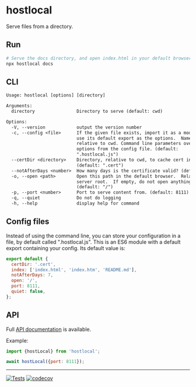 # hostlocal

Serve files from a directory.

## Run

```sh
# Serve the docs directory, and open index.html in your default browser.
npx hostlocal docs
```

## CLI

```txt
Usage: hostlocal [options] [directory]

Arguments:
  directory                Directory to serve (default: cwd)

Options:
  -V, --version            output the version number
  -c, --config <file>      If the given file exists, import it as a module and
                           use its default export as the options.  Name is
                           relative to cwd. Command line parameters overwrite
                           options from the config file. (default:
                           ".hostlocal.js")
  --certDir <directory>    Directory, relative to cwd, to cache cert info.
                           (default: ".cert")
  --notAfterDays <number>  How many days is the certificate valid? (default: 7)
  -o, --open <path>        Open this path in the default browser.  Relative to
                           server root.  If empty, do not open anything.
                           (default: "/")
  -p, --port <number>      Port to serve content from. (default: 8111)
  -q, --quiet              Do not do logging
  -h, --help               display help for command
```

## Config files

Instead of using the command line, you can store your configuration in a
file, by default called ".hostlocal.js".  This is an ES6 module with a default
export containing your config.  Its default value is:

```js
export default {
  certDir: '.cert',
  index: ['index.html', 'index.htm', 'README.md'],
  notAfterDays: 7,
  open: '/',
  port: 8111,
  quiet: false,
};
```

## API

Full [API documentation](http://hildjj.github.io/hostlocal/) is available.

Example:

```js
import {hostLocal} from 'hostlocal';

await hostLocal({port: 8111});
```

---
[![Tests](https://github.com/hildjj/hostlocal/actions/workflows/node.js.yml/badge.svg)](https://github.com/hildjj/hostlocal/actions/workflows/node.js.yml)
[![codecov](https://codecov.io/gh/hildjj/hostlocal/graph/badge.svg?token=HHS0QQ7NUF)](https://codecov.io/gh/hildjj/hostlocal)

